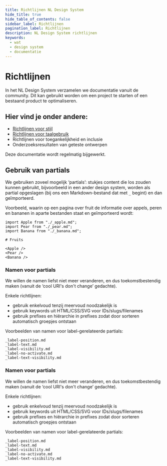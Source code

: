 ```yaml
---
title: Richtlijnen NL Design System
hide_title: true
hide_table_of_contents: false
sidebar_label: Richtlijnen
pagination_label: Richtlijnen
description: NL Design System richtlijnen
keywords:
  - wat
  - design system
  - documentatie
---
```


# Richtlijnen

In het NL Design System verzamelen we documentatie vanuit de community. Dit kan gebruikt worden om een project te starten of een bestaand product te optimaliseren.

## Hier vind je onder andere:

- [Richtlijnen voor stijl](stijl/kleuren)
- [Richtlijnen voor taalgebruik](tekst-en-taalgebruik)
- Richtlijnen voor toegankelijkheid en inclusie
- Onderzoeksresultaten van geteste ontwerpen

Deze documentatie wordt regelmatig bijgewerkt.

## Gebruik van partials

We gebruiken zoveel mogelijk ‘partials’: stukjes content die los zouden kunnen gebruikt, bijvoorbeeld in een ander design system, worden als partial opgeslagen (bij ons een Markdown-bestand dat met `_` begint) en dan geïmporteerd.

Voorbeeld, waarin op een pagina over fruit de informatie over appels, peren en bananen in aparte bestanden staat en geïmporteerd wordt:

```mdx
import Apple from "./_apple.md";
import Pear from "./_pear.md";
import Banana from "./_banana.md";

# Fruits

<Apple />
<Pear />
<Banana />
```

### Namen voor partials

We willen de namen liefst niet meer veranderen, en dus toekomstbestendig maken (vanuit de ‘cool URI's don't change’ gedachte).

Enkele richtlijnen:

- gebruik enkelvoud tenzij meervoud noodzakelijk is
- gebruik keywords uit HTML/CSS/SVG voor IDs/slugs/filenames
- gebruik prefixes en hiërarchie in prefixes zodat door sorteren automatisch groepjes ontstaan

Voorbeelden van namen voor label-gerelateerde partials:

```
_label-position.md
_label-text.md
_label-visibility.md
_label-no-activate.md
_label-text-visibility.md
```


### Namen voor partials

We willen de namen liefst niet meer veranderen, en dus toekomstbestendig maken (vanuit de ‘cool URI's don't change’ gedachte).

Enkele richtlijnen:

- gebruik enkelvoud tenzij meervoud noodzakelijk is
- gebruik keywords uit HTML/CSS/SVG voor IDs/slugs/filenames
- gebruik prefixes en hiërarchie in prefixes zodat door sorteren automatisch groepjes ontstaan

Voorbeelden van namen voor label-gerelateerde partials:

```
_label-position.md
_label-text.md
_label-visibility.md
_label-no-activate.md
_label-text-visibility.md
```

<!-- TODO! -->
